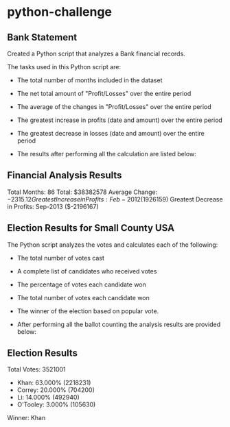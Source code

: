 # python-challenge

## Bank Statement
Created a Python script that analyzes a Bank financial records.

The tasks used in this Python script are:

  * The total number of months included in the dataset

  * The net total amount of "Profit/Losses" over the entire period

  * The average of the changes in "Profit/Losses" over the entire period

  * The greatest increase in profits (date and amount) over the entire period

  * The greatest decrease in losses (date and amount) over the entire period

  * The results after performing all the calculation are listed below:

  Financial Analysis Results
  ----------------------------
  Total Months: 86
  Total: $38382578
  Average  Change: $-2315.12
  Greatest Increase in Profits: Feb-2012 ($1926159)
  Greatest Decrease in Profits: Sep-2013 ($-2196167)

## Election Results for Small County USA

The Python script analyzes the votes and calculates each of the following:

  * The total number of votes cast

  * A complete list of candidates who received votes

  * The percentage of votes each candidate won

  * The total number of votes each candidate won

  * The winner of the election based on popular vote.

* After performing all the ballot counting the analysis results are provided below:


## Election Results

  Total Votes: 3521001

  * Khan: 63.000% (2218231)
  * Correy: 20.000% (704200)
  * Li: 14.000% (492940)
  * O'Tooley: 3.000% (105630)

  Winner: Khan
